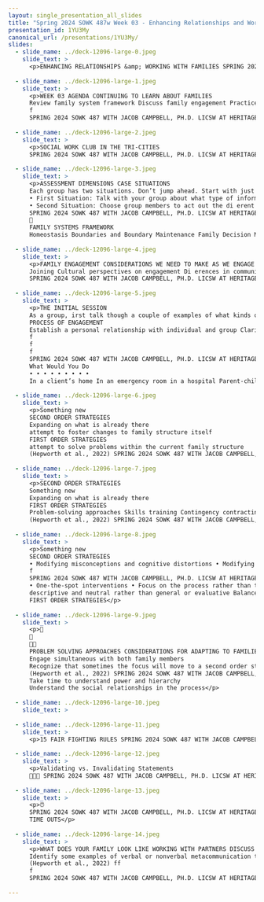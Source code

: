 ```yaml
---
layout: single_presentation_all_slides
title: "Spring 2024 SOWK 487w Week 03 - Enhancing Relationships and Working with Families"
presentation_id: 1YU3My
canonical_url: /presentations/1YU3My/
slides:
  - slide_name: ../deck-12096-large-0.jpeg
    slide_text: >
      <p>ENHANCING RELATIONSHIPS &amp; WORKING WITH FAMILIES SPRING 2024 SOWK 487W WEEK 03 JACOB CAMPBELL, PH.D. LICSW AT HERITAGE UNIVERSITY</p>
      
  - slide_name: ../deck-12096-large-1.jpeg
    slide_text: >
      <p>WEEK 03 AGENDA CONTINUING TO LEARN ABOUT FAMILIES
      Review family system framework Discuss family engagement Practice with starting services Implementing irst/second order strategies
      f
      SPRING 2024 SOWK 487 WITH JACOB CAMPBELL, PH.D. LICSW AT HERITAGE UNIVERSITY</p>
      
  - slide_name: ../deck-12096-large-2.jpeg
    slide_text: >
      <p>SOCIAL WORK CLUB IN THE TRI-CITIES
      SPRING 2024 SOWK 487 WITH JACOB CAMPBELL, PH.D. LICSW AT HERITAGE UNIVERSITY</p>
      
  - slide_name: ../deck-12096-large-3.jpeg
    slide_text: >
      <p>ASSESSMENT DIMENSIONS CASE SITUATIONS
      Each group has two situations. Don’t jump ahead. Start with just the irst situation
      • First Situation: Talk with your group about what type of information you would want to request or what questions you would ask
      • Second Situation: Choose group members to act out the di erent family roles ff
      SPRING 2024 SOWK 487 WITH JACOB CAMPBELL, PH.D. LICSW AT HERITAGE UNIVERSITY f
      􀅵
      FAMILY SYSTEMS FRAMEWORK
      Homeostasis Boundaries and Boundary Maintenance Family Decision Making, Hierarchy, and Power Family Roles Communication Patterns in Families Family Life Cycle Family Rules Social Environment Family Adaptive Capacity (Stressors and Strengths)</p>
      
  - slide_name: ../deck-12096-large-4.jpeg
    slide_text: >
      <p>FAMILY ENGAGEMENT CONSIDERATIONS WE NEED TO MAKE AS WE ENGAGE WITH FAMILIES
      Joining Cultural perspectives on engagement Di erences in communication styles Hierarchical considerations in communication Authority of the social worker Preventing alliances Dynamics of minority status and culture in experience (Hepworth et al., 2022) ff
      SPRING 2024 SOWK 487 WITH JACOB CAMPBELL, PH.D. LICSW AT HERITAGE UNIVERSITY</p>
      
  - slide_name: ../deck-12096-large-5.jpeg
    slide_text: >
      <p>THE INITIAL SESSION
      As a group, irst talk though a couple of examples of what kinds of questions you might ask or what that might look like, then role play a couple of the scenarios.
      PROCESS OF ENGAGEMENT
      Establish a personal relationship with individual and group Clarify expectations and explore reservations about session Clarify roles and the nature of the helping process Clarify choices about participation in the helping process Elicit family’s perceptions of the problem Identify wants and needs of family members De ine the problem as a family problem Emphasize individual and family strengths Establish individual and family goals (Hepworth et al., 2022) f
      f
      f
      f
      SPRING 2024 SOWK 487 WITH JACOB CAMPBELL, PH.D. LICSW AT HERITAGE UNIVERSITY
      What Would You Do
      • • • • • • • • •
      In a client’s home In an emergency room in a hospital Parent-child situation in which the child is the identi ied client With a minority family where extended kin are present LGBTQ+ family Elderly minority grandmother caring for her grandchildren Parent-child con lict with teenage children Immigrant family with school-aged children, where the parents speak their native language A child or children have been placed outside of the home</p>
      
  - slide_name: ../deck-12096-large-6.jpeg
    slide_text: >
      <p>Something new
      SECOND ORDER STRATEGIES
      Expanding on what is already there
      attempt to foster changes to family structure itself
      FIRST ORDER STRATEGIES
      attempt to solve problems within the current family structure
      (Hepworth et al., 2022) SPRING 2024 SOWK 487 WITH JACOB CAMPBELL, PH.D. LICSW AT HERITAGE UNIVERSITY</p>
      
  - slide_name: ../deck-12096-large-7.jpeg
    slide_text: >
      <p>SECOND ORDER STRATEGIES
      Something new
      Expanding on what is already there
      FIRST ORDER STRATEGIES
      Problem-solving approaches Skills training Contingency contracting
      (Hepworth et al., 2022) SPRING 2024 SOWK 487 WITH JACOB CAMPBELL, PH.D. LICSW AT HERITAGE UNIVERSITY</p>
      
  - slide_name: ../deck-12096-large-8.jpeg
    slide_text: >
      <p>Something new
      SECOND ORDER STRATEGIES
      • Modifying misconceptions and cognitive distortions • Modifying communication patterns • Assessing positive and negative feedback • Teaching positive feedback • Modifying family rules • Modifying family alignments and hierarchy • Structural mapping • Family sculpting • Joined families (Hepworth et al., 2022)
      f
      SPRING 2024 SOWK 487 WITH JACOB CAMPBELL, PH.D. LICSW AT HERITAGE UNIVERSITY
      • One-the-spot interventions • Focus on the process rather than the content • Give feedback that is • • •
      descriptive and neutral rather than general or evaluative Balance interventions to divide responsibility Redirect hostile, blaming messages Assisting families to disengage from con lict Expanding on what is already there
      FIRST ORDER STRATEGIES</p>
      
  - slide_name: ../deck-12096-large-9.jpeg
    slide_text: >
      <p>􀁀
      􀀾
      􀀺􀀼
      PROBLEM SOLVING APPROACHES CONSIDERATIONS FOR ADAPTING TO FAMILIES
      Engage simultaneous with both family members
      Recognize that sometimes the focus will move to a second order strategy
      (Hepworth et al., 2022) SPRING 2024 SOWK 487 WITH JACOB CAMPBELL, PH.D. LICSW AT HERITAGE UNIVERSITY
      Take time to understand power and hierarchy
      Understand the social relationships in the process</p>
      
  - slide_name: ../deck-12096-large-10.jpeg
    slide_text: >
      
  - slide_name: ../deck-12096-large-11.jpeg
    slide_text: >
      <p>15 FAIR FIGHTING RULES SPRING 2024 SOWK 487 WITH JACOB CAMPBELL, PH.D. LICSW AT HERITAGE UNIVERSITY</p>
      
  - slide_name: ../deck-12096-large-12.jpeg
    slide_text: >
      <p>Validating vs. Invalidating Statements
      🙊🙈🙉 SPRING 2024 SOWK 487 WITH JACOB CAMPBELL, PH.D. LICSW AT HERITAGE UNIVERSITY</p>
      
  - slide_name: ../deck-12096-large-13.jpeg
    slide_text: >
      <p>⏰
      SPRING 2024 SOWK 487 WITH JACOB CAMPBELL, PH.D. LICSW AT HERITAGE UNIVERSITY
      TIME OUTS</p>
      
  - slide_name: ../deck-12096-large-14.jpeg
    slide_text: >
      <p>WHAT DOES YOUR FAMILY LOOK LIKE WORKING WITH PARTNERS DISCUSS THE FOLLOWING:
      Identify some examples of verbal or nonverbal metacommunication that you have used. Describe how an unspoken rule in your family governs the behavior of family members. List three societal beliefs and re lect upon how these beliefs may a ect the families that you work with.
      (Hepworth et al., 2022) ff
      f
      SPRING 2024 SOWK 487 WITH JACOB CAMPBELL, PH.D. LICSW AT HERITAGE UNIVERSITY</p>
      
---
```

